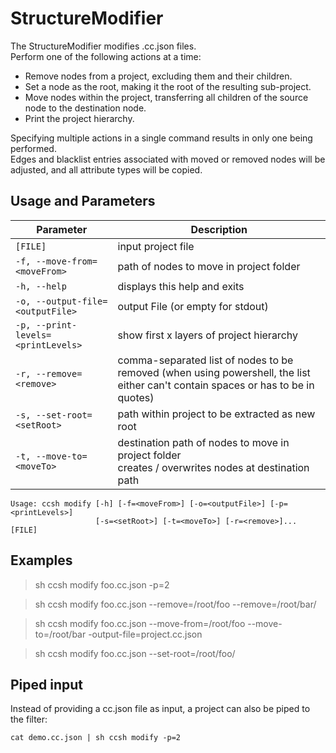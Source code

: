 # StructureModifier

The StructureModifier modifies .cc.json files.\
Perform one of the following actions at a time:

- Remove nodes from a project, excluding them and their children.
- Set a node as the root, making it the root of the resulting sub-project.
- Move nodes within the project, transferring all children of the source node to the destination node.
- Print the project hierarchy.

Specifying multiple actions in a single command results in only one being performed.\
Edges and blacklist entries associated with moved or removed nodes will be adjusted, and all attribute types will be
copied.

## Usage and Parameters

| Parameter                          | Description                                                                                                                      |
| ---------------------------------- | -------------------------------------------------------------------------------------------------------------------------------- |
| `[FILE]`                           | input project file                                                                                                               |
| `-f, --move-from=<moveFrom>`       | path of nodes to move in project folder                                                                                          |
| `-h, --help`                       | displays this help and exits                                                                                                     |
| `-o, --output-file=<outputFile>`   | output File (or empty for stdout)                                                                                                |
| `-p, --print-levels=<printLevels>` | show first x layers of project hierarchy                                                                                         |
| `-r, --remove=<remove>`            | comma-separated list of nodes to be removed (when using powershell, the list either can't contain spaces or has to be in quotes) |
| `-s, --set-root=<setRoot>`         | path within project to be extracted as new root                                                                                  |
| `-t, --move-to=<moveTo>`           | destination path of nodes to move in project folder<br/>creates / overwrites nodes at destination path                           |

```
Usage: ccsh modify [-h] [-f=<moveFrom>] [-o=<outputFile>] [-p=<printLevels>]
                   [-s=<setRoot>] [-t=<moveTo>] [-r=<remove>]... [FILE]
```

## Examples

> sh ccsh modify foo.cc.json -p=2

> sh ccsh modify foo.cc.json --remove=/root/foo --remove=/root/bar/

> sh ccsh modify foo.cc.json --move-from=/root/foo --move-to=/root/bar -output-file=project.cc.json

> sh ccsh modify foo.cc.json --set-root=/root/foo/

## Piped input

Instead of providing a cc.json file as input, a project can also be piped to the filter:

```
cat demo.cc.json | sh ccsh modify -p=2
```
